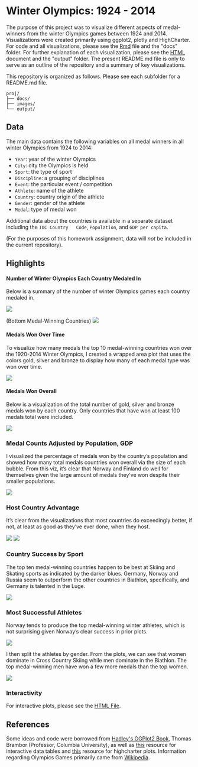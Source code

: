 # Winter Olympics: 1924 - 2014
The purpose of this project was to visualize different aspects of medal-winners from the winter Olympics games between 1924 and 2014. Visualizations were created primarily using ggplot2, plotly and HighCharter. For code and all visualizations, please see the [Rmd](../hw1/docs/Beiers_Olympics.Rmd) file and the "docs" folder. For further explanation of each visualization, please see the [HTML](../hw1/output/Beiers_Olympics.html) document and the "output" folder. The present README.md file is only to serve as an outline of the repository and a summary of key visualizations.

This repository is organized as follows. Please see each subfolder for a README.md file.

```
proj/
├── docs/
├── images/
└── output/
```

## Data
The main data contains the following variables on all medal winners in all winter Olympics from 1924 to 2014:

  - `Year`: year of the winter Olympics  
  - `City`: city the Olympics is held  
  - `Sport`: the type of sport   
  - `Discipline`: a grouping of disciplines  
  - `Event`:	the particular event / competition  
  - `Athlete`: name of the athlete  
  - `Country`: country origin of the athlete  
  - `Gender`: gender of the athlete  
  - `Medal`: type of medal won

Additional data about the countries is available in a separate dataset including the `IOC Country	Code`, `Population`, and `GDP per capita`.

(For the purposes of this homework assignment, data will *not* be included in the current repository).

## Highlights

#### Number of Winter Olympics Each Country Medaled In
Below is a summary of the number of winter Olympics games each country medaled in.

![](../hw1/images/unnamed-chunk-2-1.png)

(Bottom Medal-Winning Countries)
![](../hw1/images/unnamed-chunk-2-2.png)

#### Medals Won Over Time
To visualize how many medals the top 10 medal-winning countries won over the 1920-2014 Winter Olympics, I created a wrapped area plot that uses the colors gold, silver and bronze to display how many of each medal type was won over time.

![](../hw1/images/unnamed-chunk-5-1.png)

#### Medals Won Overall
Below is a visualization of the total number of gold, silver and bronze medals won by each country. Only countries that have won at least 100 medals total were included.

![](../hw1/images/unnamed-chunk-6-2.png)

### Medal Counts Adjusted by Population, GDP
 I visualized the percentage of medals won by the country’s population and showed how many total medals countries won overall via the size of each bubble. From this viz, it’s clear that Norway and Finland do well for themselves given the large amount of medals they’ve won despite their smaller populations.

![](../hw1/images/unnamed-chunk-11-1.png)

### Host Country Advantage
 It’s clear from the visualizations that most countries do exceedingly better, if not, at least as good as they’ve ever done, when they host.

![](../hw1/images/unnamed-chunk-13-1.png)
![](../hw1/images/unnamed-chunk-14-1.png)

### Country Success by Sport
The top ten medal-winning countries happen to be best at Skiing and Skating sports as indicated by the darker blues. Germany, Norway and Russia seem to outperform the other countries in Biathlon, specifically, and Germany is talented in the Luge.

![](../hw1/images/unnamed-chunk-17-1.png)

### Most Successful Athletes
 Norway tends to produce the top medal-winning winter athletes, which is not surprising given Norway’s clear success in prior plots.

![](../hw1/images/unnamed-chunk-18-1.png)

I then split the athletes by gender. From the plots, we can see that women dominate in Cross Country Skiing while men dominate in the Biathlon. The top medal-winning men have won a few more medals than the top women.

![](../hw1/images/unnamed-chunk-20-1.png)

### Interactivity
For interactive plots, please see the [HTML File](../hw1/output/Beiers_Olympics.html).


## References
Some ideas and code were borrowed from [Hadley's GGPlot2 Book](https://github.com/hadley/ggplot2-book), Thomas Brambor (Professor, Columbia University), as well as [this](https://rstudio.github.io/DT/) resource for interactive data tables and [this](http://jkunst.com/highcharter/) resource for highcharter plots. Information regarding Olympics Games primarily came from [Wikipedia](https://en.wikipedia.org/wiki/All-time_Olympic_Games_medal_table).
